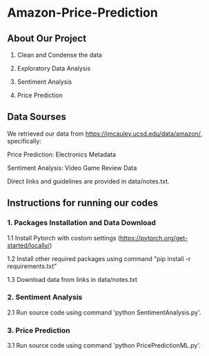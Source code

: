 # Amazon-Price-Prediction

## About Our Project

1. Clean and Condense the data

2. Exploratory Data Analysis

3. Sentiment Analysis

4. Price Prediction


## Data Sourses

We retrieved our data from https://jmcauley.ucsd.edu/data/amazon/, specifically:

Price Prediction: Electronics Metadata

Sentiment Analysis: Video Game Review Data

Direct links and guidelines are provided in data/notes.txt.


## Instructions for running our codes

### 1. Packages Installation and Data Download

1.1 Install Pytorch with costom settings (https://pytorch.org/get-started/locally/)

1.2 Install other required packages using command "pip install -r requirements.txt"

1.3 Download data from links in data/notes.txt

### 2. Sentiment Analysis

2.1 Run source code using command 'python SentimentAnalysis.py'.

### 3. Price Prediction

3.1 Run source code using command 'python PricePredictionML.py'.